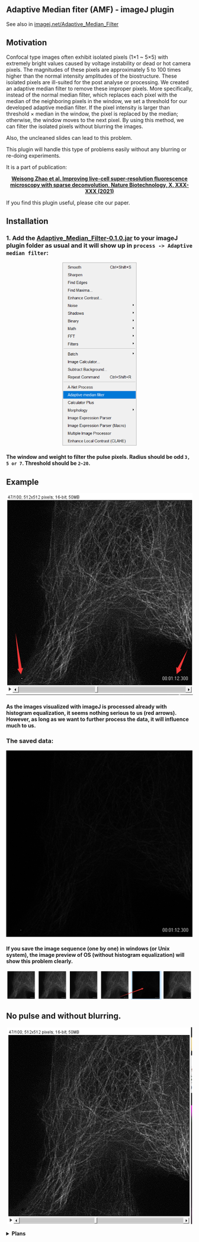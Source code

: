 ## Adaptive Median fiter (AMF) - imageJ plugin
See also in [imagej.net/Adaptive_Median_Filter](https://imagej.net/Adaptive_Median_Filter)
## Motivation
Confocal type images often exhibit isolated pixels (1×1 ~ 5×5) with extremely bright values caused by voltage instability or dead or hot camera pixels. The magnitudes of these pixels are approximately 5 to 100 times higher than the normal intensity amplitudes of the biostructure. These isolated pixels are ill-suited for the post analyse or processing. We created an adaptive median filter to remove these improper pixels. More specifically, instead of the normal median filter, which replaces each pixel with the median of the neighboring pixels in the window, we set a threshold for our developed adaptive median filter. If the pixel intensity is larger than threshold × median in the window, the pixel is replaced by the median; otherwise, the window moves to the next pixel. By using this method, we can filter the isolated pixels without blurring the images.

Also, the uncleaned slides can lead to this problem.

This plugin will handle this type of problems easily without any blurring or re-doing experiments.

It is a part of publication: 

<p align='center'>
  <b> <a href="https://www.nature.com/nbt/">Weisong Zhao et al. Improving live-cell super-resolution fluorescence microscopy with sparse deconvolution, Nature Biotechnology, X, XXX-XXX (2021)</a></b>
</p>

If you find this plugin useful, please cite our paper.

## Installation
### 1. Add the [Adaptive_Median_Filter-0.1.0.jar](https://github.com/WeisongZhao/AdaptiveMedian.imagej/releases/download/v0.1.0/Adaptive_Median_Filter-0.1.0.jar) to your imageJ plugin folder as usual and it will show up in `process -> Adaptive median filter`:
<p align='center'>
    <img src='img/1.png' width='200'/>
</p>

#### The window and weight to filter the pulse pixels. Radius should be odd `3, 5 or 7`. Threshold should be `2~20`.
## Example
<p align='center'>
    <img src='img/3.png' width='600'/>
</p>

#### As the images visualized with imageJ is processed already with histogram equalization, it seems nothing serious to us (red arrows). However, as long as we want to further process the data, it will influence much to us.</br> 
### **The saved data:**
<p align='center'>
    <img src='img/5.png' width='600'/>
</p>

#### If you save the image sequence (one by one) in windows (or Unix system), the image preview of OS (without histogram equalization) will show this problem clearly.

<p align='center'>
    <img src='img/6.png' width='500'/>
</p>

## No pulse and without blurring.

<p align='center'>
    <img src='img/4.png' width='500'/>
</p>


<details>
<summary><b>Plans</b></summary>

- The padarray of image edge;
- The accelerated version of AMF.

</details>

